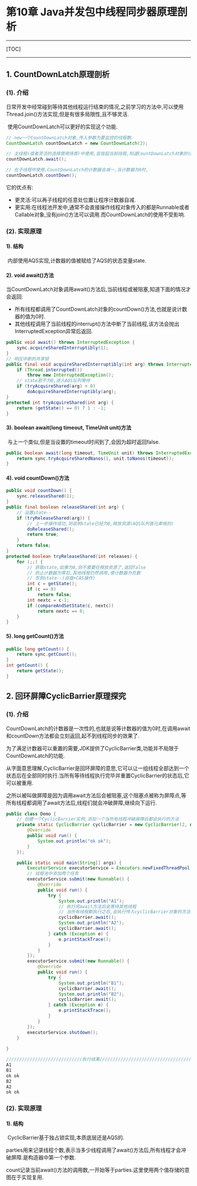 

# 第10章 Java并发包中线程同步器原理剖析

------

[TOC]

------

## 1. CountDownLatch原理剖析

###  (1). 介绍

​		日常开发中经常碰到等待其他线程运行结束的情况,之前学习的方法中,可以使用Thread.join()方法实现,但是有很多局限性,且不够灵活.

​		使用CountDownLatch可以更好的实现这个功能.

```Java
// new一个CountDownLatch对象,传入参数为要监控的线程数.
CountDownLatch countDownLatch = new CountDownLatch(2);

// 主线程(或者灵活的选择使用场景)中使用,会挂起当前线程,知道CountDownLatch对象的计数器为0
countDownLatch.await();

// 在子线程中使用,CountDownLatch的计数器会减一,当计数器为0时,
countDownLatch.countDown();
```

它的优点有:

-   更灵活:可以再子线程的任意处位置让程序计数器自减.
-   更实用:在线程池开发中,通常不会直接操作线程对象传入的都是Runnable或者Callable对象,没有join()方法可以调用.而CountDownLatch的使用不受影响.

### (2). 实现原理

#### 1). 结构

​		内部使用AQS实现,计数器的值被赋给了AQS的状态变量state.

#### 2). void await()方法

当CountDownLatch对象调用await()方法后,当前线程或被阻塞,知道下面的情况才会返回:

-   所有线程都调用了CountDownLatch对象的countDown()方法,也就是说计数器的值为0时.
-   其他线程调用了当前线程的interrupt()方法中断了当前线程,该方法会抛出InterruptedException异常后返回.

```Java
public void await() throws InterruptedException {
    sync.acquireSharedInterruptibly(1);
}
// 响应中断的共享锁
public final void acquireSharedInterruptibly(int arg) throws InterruptedException {
    if (Thread.interrupted())
        throw new InterruptedException();
    // state若不为0,进入AQS队列等待
    if (tryAcquireShared(arg) < 0)
        doAcquireSharedInterruptibly(arg);
}
protected int tryAcquireShared(int arg) {
    return (getState() == 0) ? 1 : -1;
}
```

#### 3). boolean await(long timeout, TimeUnit unit)方法

​		与上一个类似,但是当设置的timeout时间到了,会因为超时返回false.

```Java
public boolean await(long timeout, TimeUnit unit) throws InterruptedException {
    return sync.tryAcquireSharedNanos(1, unit.toNanos(timeout));
}
```

#### 4). void countDown()方法

```Java
public void countDown() {
    sync.releaseShared(1);
}
public final boolean releaseShared(int arg) {
    // 设置state--
    if (tryReleaseShared(arg)) {
        // 上一步操作成功,则说明state已经为0,释放资源(AQS队列首元素啥的)
        doReleaseShared();
        return true;
    }
    return false;
}
protected boolean tryReleaseShared(int releases) {
    for (;;) {
        // 获取state,如果为0,则不需要在释放资源了,返回false
        // 防止计数器为零后,其他线程仍然调用,使计数器为负数
        // 否则state--(自旋+CAS操作)
        int c = getState();
        if (c == 0)
            return false;
        int nextc = c-1;
        if (compareAndSetState(c, nextc))
            return nextc == 0;
    }
}
```

#### 5). long getCount()方法

```Java
public long getCount() {
    return sync.getCount();
}
int getCount() {
    return getState();
}
```

## 2. 回环屏障CyclicBarrier原理探究

### (1). 介绍

​		CountDownLatch的计数器是一次性的,也就是说等计数器的值为0时,在调用await和countDown方法都会立刻返回,起不到线程同步的效果了.

​		为了满足计数器可以重置的需要,JDK提供了CyclicBarrier类,功能并不局限于CountDownLatch的功能.

​		从字面意思理解,CyclicBarrier是回环屏障的意思,它可以让一组线程全部达到一个状态后在全部同时执行.当所有等待线程执行完毕并重置CyclicBarrier的状态后,它可以被重用.

​		之所以被叫做屏障是因为调用await方法后会被阻塞,这个阻塞点被称为屏障点,等所有线程都调用了await方法后,线程们就会冲破屏障,继续向下运行.

```Java
public class Demo {
    // 创建一个CyclicBarrier实例,添加一个当所有线程冲破屏障后都会执行的方法
    private static CyclicBarrier cyclicBarrier = new CyclicBarrier(2, new Runnable() {
        @Override
        public void run() {
            System.out.println("ok ok");
        }
    });

    public static void main(String[] args) {
        ExecutorService executorService = Executors.newFixedThreadPool(2);
        // 线程池中添加两个任务
        executorService.submit(new Runnable() {
            @Override
            public void run() {
                try {
                    System.out.println("A1");
                    // 执行完await方法后会等待其他线程
                    // 当所有线程都执行之后,会执行传入cyclicBarrier对象的方法
                    cyclicBarrier.await();
                    System.out.println("A2");
                    cyclicBarrier.await();
                } catch (Exception e) {
                    e.printStackTrace();
                }
            }
        });
        executorService.submit(new Runnable() {
            @Override
            public void run() {
                try {
                    System.out.println("B1");
                    cyclicBarrier.await();
                    System.out.println("B2");
                    cyclicBarrier.await();
                } catch (Exception e) {
                    e.printStackTrace();
                }
            }
        });
		executorService.shutdown();
    }
    
}

/////////////////////////////执行结果///////////////////////////////////
A1
B1
ok ok
B2
A2
ok ok
```

### (2). 实现原理

#### 1). 结构

​		CyclicBarrier基于独占锁实现,本质底层还是AQS的.

​		parties用来记录线程个数,表示当多少线程调用了await()方法后,所有线程才会冲破屏障.是构造器中第一个参数.

​		count记录当前await()方法的调用数,一开始等于parties.这里使用两个值存储的意图在于实现复用.